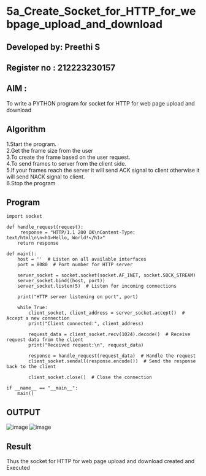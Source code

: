 # 5a_Create_Socket_for_HTTP_for_webpage_upload_and_download

## Developed by: Preethi S
## Register no : 212223230157

## AIM :
To write a PYTHON program for socket for HTTP for web page upload and download
## Algorithm

1.Start the program.
<BR>
2.Get the frame size from the user
<BR>
3.To create the frame based on the user request.
<BR>
4.To send frames to server from the client side.
<BR>
5.If your frames reach the server it will send ACK signal to client otherwise it will send NACK signal to client.
<BR>
6.Stop the program
<BR>
## Program 
```
import socket

def handle_request(request):
     response = "HTTP/1.1 200 OK\nContent-Type: text/html\n\n<h1>Hello, World!</h1>"
    return response

def main():
    host = ''  # Listen on all available interfaces
    port = 8080  # Port number for HTTP server

    server_socket = socket.socket(socket.AF_INET, socket.SOCK_STREAM)
    server_socket.bind((host, port))
    server_socket.listen(5)  # Listen for incoming connections

    print("HTTP server listening on port", port)

    while True:
        client_socket, client_address = server_socket.accept()  # Accept a new connection
        print("Client connected:", client_address)

        request_data = client_socket.recv(1024).decode()  # Receive request data from the client
        print("Received request:\n", request_data)

        response = handle_request(request_data)  # Handle the request
        client_socket.sendall(response.encode())  # Send the response back to the client

        client_socket.close()  # Close the connection

if __name__ == "__main__":
    main()
```
## OUTPUT
![image](https://github.com/PreethiS647/5a_Create_Socket_for_HTTP_for_webpage_upload_and_download/assets/147313372/ac4d7f91-2f7e-43c2-9da1-02d4f9ec28ff)
![image](https://github.com/PreethiS647/5a_Create_Socket_for_HTTP_for_webpage_upload_and_download/assets/147313372/12c89e81-efcd-467b-9fbf-f217648386ab)


## Result
Thus the socket for HTTP for web page upload and download created and Executed
